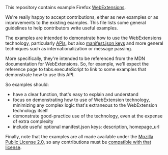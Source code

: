 This repository contains example Firefox [WebExtensions](https://developer.mozilla.org/en-US/Add-ons/WebExtensions).

We're really happy to accept contributions, either as new examples or as
improvements to the existing examples. This file lists some general guidelines
to help contributors write useful examples.

The examples are intended to demonstrate how to use the WebExtensions technology,
particularly [APIs](https://developer.mozilla.org/en-US/Add-ons/WebExtensions/API),
but also [manifest.json keys](https://developer.mozilla.org/en-US/Add-ons/WebExtensions/manifest.json)
and more general techniques such as internationalization or message passing.

More specifically, they're intended to be referenced from the MDN documentation
for WebExtensions. So, for example, we'll expect the reference page to
tabs.executeScript to link to some examples that demonstrate how to use this
API.

So examples should:

* have a clear function, that's easy to explain and understand
* focus on demonstrating how to use of WebExtension technology, minimizing any
complex logic that's extraneous to the WebExtension technology itself
* demonstrate good-practice use of the technology, even at the expense of extra
complexity
* include useful optional manifest.json keys: description, homepage_url

Finally, note that the examples are all made available under the
[Mozilla Public License 2.0](https://github.com/mdn/webextensions-examples/blob/master/LICENSE),
so any contributions must be [compatible with that license](https://www.mozilla.org/en-US/MPL/license-policy/).

